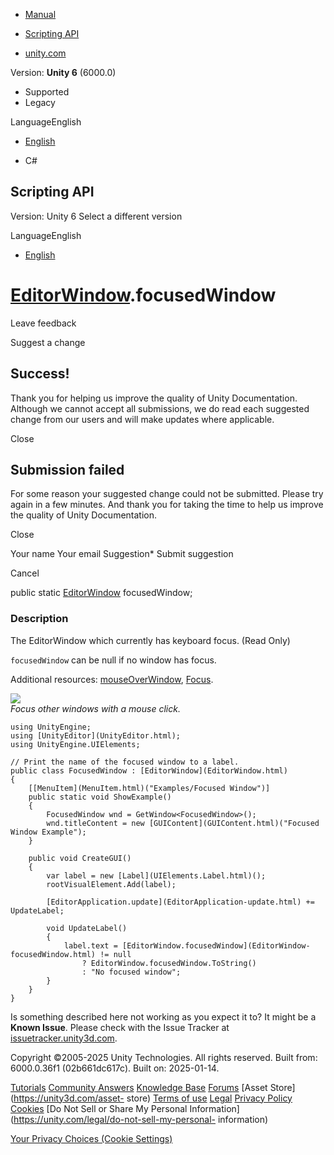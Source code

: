[ ]()

  * [Manual](../Manual/index.html)
  * [Scripting API](../ScriptReference/index.html)

  * [unity.com](https://unity.com/)

Version: **Unity 6** (6000.0)

  * Supported
  * Legacy

LanguageEnglish

  * [English]()

  * C#

[ ](https://docs.unity3d.com)

## Scripting API

Version: Unity 6 Select a different version

LanguageEnglish

  * [English]()

#  [EditorWindow](EditorWindow.html).focusedWindow

Leave feedback

Suggest a change

## Success!

Thank you for helping us improve the quality of Unity Documentation. Although
we cannot accept all submissions, we do read each suggested change from our
users and will make updates where applicable.

Close

## Submission failed

For some reason your suggested change could not be submitted. Please <a>try
again</a> in a few minutes. And thank you for taking the time to help us
improve the quality of Unity Documentation.

Close

Your name Your email Suggestion* Submit suggestion

Cancel

[ ]()

public static [EditorWindow](EditorWindow.html) focusedWindow;

### Description

The EditorWindow which currently has keyboard focus. (Read Only)

`focusedWindow` can be null if no window has focus.  
  
Additional resources: [mouseOverWindow](EditorWindow-mouseOverWindow.html),
[Focus](EditorWindow.Focus.html).  
  
![](../StaticFiles/ScriptRefImages/focusedWindowEx.png)  
_Focus other windows with a mouse click._

    
    
    using UnityEngine;
    using [UnityEditor](UnityEditor.html);
    using UnityEngine.UIElements;
    
    // Print the name of the focused window to a label.
    public class FocusedWindow : [EditorWindow](EditorWindow.html)
    {
        [[MenuItem](MenuItem.html)("Examples/Focused Window")]
        public static void ShowExample()
        {
            FocusedWindow wnd = GetWindow<FocusedWindow>();
            wnd.titleContent = new [GUIContent](GUIContent.html)("Focused Window Example");
        }
    
        public void CreateGUI()
        {
            var label = new [Label](UIElements.Label.html)();
            rootVisualElement.Add(label);
    
            [EditorApplication.update](EditorApplication-update.html) += UpdateLabel;
    
            void UpdateLabel()
            {
                label.text = [EditorWindow.focusedWindow](EditorWindow-focusedWindow.html) != null
                    ? EditorWindow.focusedWindow.ToString()
                    : "No focused window";
            }
        }
    }
    

Is something described here not working as you expect it to? It might be a
**Known Issue**. Please check with the Issue Tracker at
[issuetracker.unity3d.com](https://issuetracker.unity3d.com).

Copyright ©2005-2025 Unity Technologies. All rights reserved. Built from:
6000.0.36f1 (02b661dc617c). Built on: 2025-01-14.

[Tutorials](https://unity3d.com/learn) [Community
Answers](https://answers.unity3d.com) [Knowledge
Base](https://support.unity3d.com/hc/en-us)
[Forums](https://forum.unity3d.com) [Asset Store](https://unity3d.com/asset-
store) [Terms of use](https://docs.unity3d.com/Manual/TermsOfUse.html)
[Legal](https://unity.com/legal) [Privacy
Policy](https://unity.com/legal/privacy-policy)
[Cookies](https://unity.com/legal/cookie-policy) [Do Not Sell or Share My
Personal Information](https://unity.com/legal/do-not-sell-my-personal-
information)

[Your Privacy Choices (Cookie Settings)](javascript:void\(0\);)

